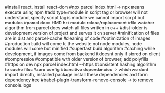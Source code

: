 #install react, install react-dom
#npx parcel index.html -> npx means execute using npm
#add type=module in script tag or browser will not understand, specify script tag is module we cannot import script but modules
#parcel does HMR hot module reload/replacement
#file watcher algorithm from parcel does watch all files written in c++
#dist folder is development version of project and serves it on server
#minification of files are in dist and parcel-cache
#cleaning of code
#optimization of images
#production build will come to the website not node modules, node modules will come but minified
#superfast build algorithm
#caching while development, if images come from backend it doesnt only if stored on client
#compression
#compatible with older version of browser, add polyfills
#https on dev npx parcel index.html --https
#consistent hashing algorithm to cache files
#zero config
#transitive dependencies -> which we dont import directly, installed package install these dependencies and form dependency tree
#babel-plugin-transform-remove-console -> to remove console.logs
